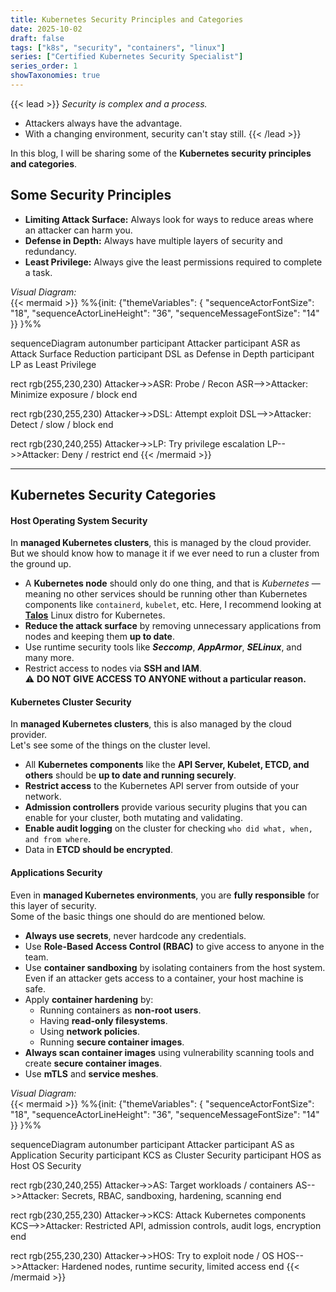 ```yaml
---
title: Kubernetes Security Principles and Categories
date: 2025-10-02
draft: false
tags: ["k8s", "security", "containers", "linux"]
series: ["Certified Kubernetes Security Specialist"]
series_order: 1
showTaxonomies: true
---
```

{{< lead >}}
*Security is complex and a process.*  
 - Attackers always have the advantage.
 - With a changing environment, security can't stay still.
{{< /lead >}}

In this blog, I will be sharing some of the **Kubernetes security principles and categories**.

## Some Security Principles
- **Limiting Attack Surface:** Always look for ways to reduce areas where an attacker can harm you.
- **Defense in Depth:** Always have multiple layers of security and redundancy.
- **Least Privilege:** Always give the least permissions required to complete a task.

_Visual Diagram:_  
{{< mermaid >}}
%%{init: {"themeVariables": {
  "sequenceActorFontSize": "18",
  "sequenceActorLineHeight": "36",
  "sequenceMessageFontSize": "14"
}} }%%

sequenceDiagram
  autonumber
  participant Attacker
  participant ASR as Attack Surface Reduction
  participant DSL as Defense in Depth
  participant LP as Least Privilege

  rect rgb(255,230,230)
    Attacker->>ASR: Probe / Recon
    ASR-->>Attacker: Minimize exposure / block
  end

  rect rgb(230,255,230)
    Attacker->>DSL: Attempt exploit
    DSL-->>Attacker: Detect / slow / block
  end

  rect rgb(230,240,255)
    Attacker->>LP: Try privilege escalation
    LP-->>Attacker: Deny / restrict
  end
{{< /mermaid >}}

---

## Kubernetes Security Categories

#### Host Operating System Security
In **managed Kubernetes clusters**, this is managed by the cloud provider.  
But we should know how to manage it if we ever need to run a cluster from the ground up.

- A **Kubernetes node** should only do one thing, and that is _Kubernetes_ — meaning no other services should be running other than Kubernetes components like `containerd`, `kubelet`, etc. Here, I recommend looking at [**Talos**](https://www.talos.dev/) Linux distro for Kubernetes.
- **Reduce the attack surface** by removing unnecessary applications from nodes and keeping them **up to date**.
- Use runtime security tools like **_Seccomp_**, **_AppArmor_**, **_SELinux_**, and many more.
- Restrict access to nodes via **SSH and IAM**.  
  ⚠️ **DO NOT GIVE ACCESS TO ANYONE without a particular reason.**

#### Kubernetes Cluster Security
In **managed Kubernetes clusters**, this is also managed by the cloud provider.  
Let's see some of the things on the cluster level.

- All **Kubernetes components** like the **API Server, Kubelet, ETCD, and others** should be **up to date and running securely**.
- **Restrict access** to the Kubernetes API server from outside of your network.
- **Admission controllers** provide various security plugins that you can enable for your cluster, both mutating and validating.
- **Enable audit logging** on the cluster for checking `who did what, when, and from where`.
- Data in **ETCD should be encrypted**.

#### Applications Security
Even in **managed Kubernetes environments**, you are **fully responsible** for this layer of security.  
Some of the basic things one should do are mentioned below.

- **Always use secrets**, never hardcode any credentials.
- Use **Role-Based Access Control (RBAC)** to give access to anyone in the team.
- Use **container sandboxing** by isolating containers from the host system. Even if an attacker gets access to a container, your host machine is safe.
- Apply **container hardening** by:  
  - Running containers as **non-root users**.  
  - Having **read-only filesystems**.  
  - Using **network policies**.  
  - Running **secure container images**.  
- **Always scan container images** using vulnerability scanning tools and create **secure container images**.
- Use **mTLS** and **service meshes**.

_Visual Diagram:_  
{{< mermaid >}}
%%{init: {"themeVariables": {
  "sequenceActorFontSize": "18",
  "sequenceActorLineHeight": "36",
  "sequenceMessageFontSize": "14"
}} }%%

sequenceDiagram
  autonumber
  participant Attacker
  participant AS as Application Security
  participant KCS as Cluster Security
  participant HOS as Host OS Security

  rect rgb(230,240,255)
    Attacker->>AS: Target workloads / containers
    AS-->>Attacker: Secrets, RBAC, sandboxing, hardening, scanning
  end

  rect rgb(230,255,230)
    Attacker->>KCS: Attack Kubernetes components
    KCS-->>Attacker: Restricted API, admission controls, audit logs, encryption
  end

  rect rgb(255,230,230)
    Attacker->>HOS: Try to exploit node / OS
    HOS-->>Attacker: Hardened nodes, runtime security, limited access
  end
{{< /mermaid >}}

